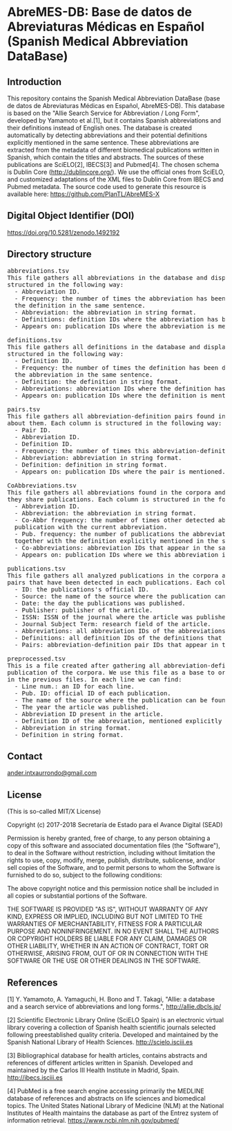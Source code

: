 # AbreMES-DB: Base de datos de Abreviaturas Médicas en Español (Spanish Medical Abbreviation DataBase)

## Introduction

This repository contains the Spanish Medical Abbreviation DataBase (base de datos de Abreviaturas Médicas en Español, 
AbreMES-DB). 
This database is based on the "Allie Search Service for Abbreviation / Long Form", developed by Yamamoto et al.[1], but it contains Spanish abbreviations and their definitions instead of English ones. 
The database is created automatically by detecting abbreviations and their potential definitions explicitly mentioned in the same sentence. These abbreviations are extracted from the metadata of different biomedical publications written in Spanish, which contain the titles and abstracts. 
The sources of these publications are SciELO[2], IBECS[3] and Pubmed[4]. 
The chosen schema is Dublin Core (http://dublincore.org/). We use the official ones from SciELO, and customized adaptations of the XML files to Dublin Core from IBECS and Pubmed metadata. 
The source code used to generate this resource is available here: https://github.com/PlanTL/AbreMES-X


##  Digital Object Identifier (DOI)

https://doi.org/10.5281/zenodo.1492192



## Directory structure

<pre>
abbreviations.tsv
This file gathers all abbreviations in the database and displays information about them. Each column is 
structured in the following way:
  - Abbreviation ID.
  - Frequency: the number of times the abbreviation has been detected in the corpora, together with 
  the definition in the same sentence.
  - Abbreviation: the abbreviation in string format.
  - Definitions: definition IDs where the abbreviation has been associated to.
  - Appears on: publication IDs where the abbreviation is mentioned.

definitions.tsv
This file gathers all definitions in the database and displays information about them. Each column is 
structured in the following way:
  - Definition ID.
  - Frequency: the number of times the definition has been detected in the corpora, together with 
  the abbreviation in the same sentence.
  - Definition: the definition in string format.
  - Abbreviations: abbreviation IDs where the definition has been associated to.
  - Appears on: publication IDs where the definition is mentioned.

pairs.tsv
This file gathers all abbreviation-definition pairs found in the corpora and displays information 
about them. Each column is structured in the following way:
  - Pair ID.
  - Abbreviation ID.
  - Definition ID.
  - Frequency: the number of times this abbreviation-definition pair has been detected in the corpora.
  - Abbreviation: abbreviation in string format.
  - Definition: definition in string format.
  - Appears on: publication IDs where the pair is mentioned.

CoAbbreviations.tsv
This file gathers all abbreviations found in the corpora and those abbreviations with whom 
they share publications. Each column is structured in the following way:
  - Abbreviation ID.
  - Abbreviation: the abbreviation in string format.
  - Co-Abbr frequency: the number of times other detected abbreviations appear in the same 
  publication with the current abbreviation.
  - Pub. frequency: the number of publications the abbreviation appears in the analyzed corpora, 
  together with the definition explicitly mentioned in the same sentence.
  - Co-abbreviations: abbreviation IDs that appear in the same publication.
  - Appears on: publication IDs where we this abbreviation is mentioned.

publications.tsv
This file gathers all analyzed publications in the corpora and those abbreviation-definition 
pairs that have been detected in each publications. Each column is structured in the following way:
  - ID: the publications's official ID.
  - Source: the name of the source where the publication can be found.
  - Date: the day the publications was published.
  - Publisher: publisher of the article.
  - ISSN: ISSN of the journal where the article was published.
  - Journal Subject Term: research field of the article.
  - Abbreviations: all abbreviation IDs of the abbreviations that have been detected in the publications.
  - Definitions: all definition IDs of the definitions that have been detected in the publications.
  - Pairs: abbreviation-definition pair IDs that appear in the article.

preprocessed.tsv
This is a file created after gathering all abbreviation-definition pairs detected in all the 
publication of the corpora. We use this file as a base to organize all the information specified 
in the previous files. In each line we can find:
  - Line num.: an ID for each line.
  - Pub. ID: official ID of each publication.
  - The name of the source where the publication can be found.
  - The year the article was published.
  - Abbreviation ID present in the article.
  - Definition ID of the abbreviation, mentioned explicitly in the document in the same sentence.
  - Abbreviation in string format.
  - Definition in string format.
</pre>


## Contact

ander.intxaurrondo@gmail.com


## License

(This is so-called MIT/X License)

Copyright (c) 2017-2018 Secretaría de Estado para el Avance Digital (SEAD)

Permission is hereby granted, free of charge, to any person obtaining a copy of this software and associated documentation files (the "Software"), to deal in the Software without restriction, including without limitation the rights to use, copy, modify, merge, publish, distribute, sublicense, and/or sell copies of the Software, and to permit persons to whom the Software is furnished to do so, subject to the following conditions:

The above copyright notice and this permission notice shall be included in all copies or substantial portions of the Software.

THE SOFTWARE IS PROVIDED "AS IS", WITHOUT WARRANTY OF ANY KIND, EXPRESS OR IMPLIED, INCLUDING BUT NOT LIMITED TO THE WARRANTIES OF MERCHANTABILITY, FITNESS FOR A PARTICULAR PURPOSE AND NONINFRINGEMENT. IN NO EVENT SHALL THE AUTHORS OR COPYRIGHT HOLDERS BE LIABLE FOR ANY CLAIM, DAMAGES OR OTHER LIABILITY, WHETHER IN AN ACTION OF CONTRACT, TORT OR OTHERWISE, ARISING FROM, OUT OF OR IN CONNECTION WITH THE SOFTWARE OR THE USE OR OTHER DEALINGS IN THE SOFTWARE.

## References

[1] Y. Yamamoto, A. Yamaguchi, H. Bono and T. Takagi, "Allie: a database and a search service of abbreviations and long forms.", http://allie.dbcls.jp/

[2] Scientific Electronic Library Online (SciELO Spain) is an electronic virtual library covering a collection of Spanish health scientific journals selected following preestablished quality criteria. Developed and maintained by the Spanish National Library of Health Sciences.  http://scielo.isciii.es

[3] Bibliographical database for health articles, contains abstracts and references of different articles written in Spanish. Developed and maintained by the Carlos III Health Institute in Madrid, Spain. http://ibecs.isciii.es

[4] PubMed is a free search engine accessing primarily the MEDLINE database of references and abstracts on life sciences and biomedical topics. The United States National Library of Medicine (NLM) at the National Institutes of Health maintains the database as part of the Entrez system of information retrieval. https://www.ncbi.nlm.nih.gov/pubmed/
